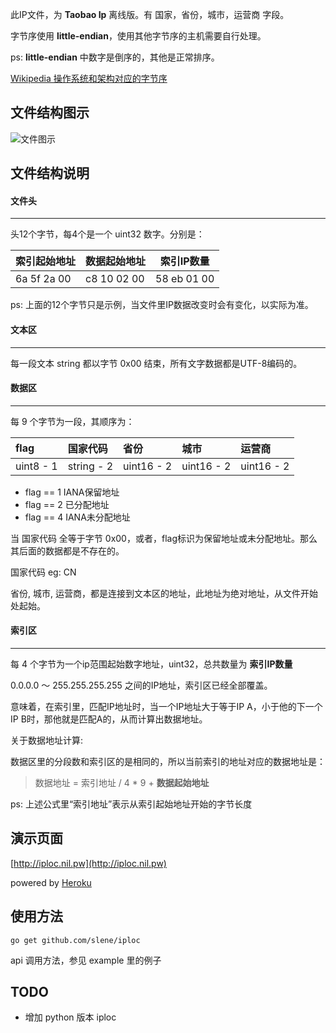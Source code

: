 此IP文件，为 **Taobao Ip** 离线版。有 国家，省份，城市，运营商 字段。

字节序使用 **little-endian**，使用其他字节序的主机需要自行处理。

ps: **little-endian** 中数字是倒序的，其他是正常排序。

[Wikipedia 操作系统和架构对应的字节序](https://en.wikipedia.org/wiki/Endianness#Endianness_and_operating_systems_on_architectures)

## 文件结构图示

![文件图示](https://github.com/slene/iploc/raw/master/format.png)

## 文件结构说明

#### 文件头
---

头12个字节，每4个是一个 uint32 数字。分别是：

|索引起始地址|数据起始地址 |索引IP数量  |
|------------|-------------|------------|
|6a 5f 2a 00 |c8 10 02 00  |58 eb 01 00 |

ps: 上面的12个字节只是示例，当文件里IP数据改变时会有变化，以实际为准。

#### 文本区
---
每一段文本 string 都以字节 0x00 结束，所有文字数据都是UTF-8编码的。

#### 数据区
---
每 9 个字节为一段，其顺序为：

| flag      | 国家代码   | 省份       | 城市       | 运营商     |
| :-------- | :--------- | :--------- | :--------- | :--------- |
| uint8 - 1 | string - 2 | uint16 - 2 | uint16 - 2 | uint16 - 2 |

* flag == 1 IANA保留地址
* flag == 2 已分配地址
* flag == 4 IANA未分配地址

当 国家代码 全等于字节 0x00，或者，flag标识为保留地址或未分配地址。那么其后面的数据都是不存在的。

国家代码 eg: CN

省份, 城市, 运营商，都是连接到文本区的地址，此地址为绝对地址，从文件开始处起始。

#### 索引区
---
每 4 个字节为一个ip范围起始数字地址，uint32，总共数量为 **索引IP数量**

0.0.0.0 ～ 255.255.255.255 之间的IP地址，索引区已经全部覆盖。

意味着，在索引里，匹配IP地址时，当一个IP地址大于等于IP A，小于他的下一个IP B时，那他就是匹配A的，从而计算出数据地址。

关于数据地址计算:

数据区里的分段数和索引区的是相同的，所以当前索引的地址对应的数据地址是：

> 数据地址 = 索引地址 / 4 * 9 + **数据起始地址**

ps: 上述公式里“索引地址”表示从索引起始地址开始的字节长度

## 演示页面

[http://iploc.nil.pw](http://iploc.nil.pw)

powered by [Heroku](https://www.heroku.com)

## 使用方法

    go get github.com/slene/iploc

api 调用方法，参见 example 里的例子

## TODO

* 增加 python 版本 iploc






